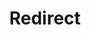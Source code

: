 ﻿---
layout: src/layouts/Redirect.astro
title: Redirect
redirect: https://octopus.com/docs/octopus-rest-api/examples/certificates/replace-certificate
pubDate:  2023-01-01
navSearch: false
navSitemap: false
navMenu: false
---
